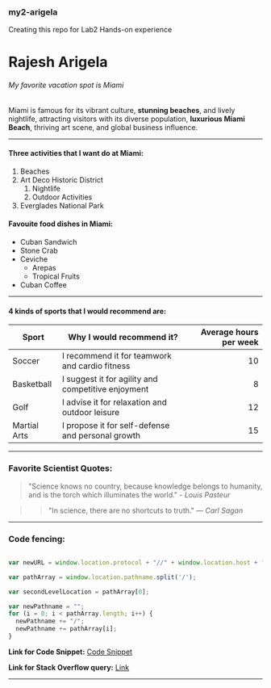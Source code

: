 ### my2-arigela
Creating this repo for Lab2 Hands-on experience

# Rajesh Arigela
###### My favorite vacation spot is Miami

Miami is famous for its vibrant culture, **stunning beaches**, and lively nightlife, attracting visitors with its diverse population, **luxurious Miami Beach**, thriving art scene, and global business influence.

***

#### Three activities that I want do at Miami:
1. Beaches
2. Art Deco Historic District
    1. Nightlife
    5. Outdoor Activities
3. Everglades National Park

#### Favouite food dishes in Miami:
* Cuban Sandwich
* Stone Crab
* Ceviche
   * Arepas
   * Tropical Fruits
* Cuban Coffee


---

#### 4 kinds of sports that I would recommend are:

| Sport | Why I would recommend it? | Average hours per week |
| --- | --- | ---: |
| Soccer | I recommend it for teamwork and cardio fitness | 10 |
| Basketball | I suggest it for agility and competitive enjoyment | 8 |
| Golf | I advise it for relaxation and outdoor leisure | 12 |
| Martial Arts | I propose it for self-defense and personal growth | 15 |

---

### Favorite Scientist Quotes:
> "Science knows no country, because knowledge belongs to humanity, and is the torch which illuminates the world." - *Louis Pasteur*

>> "In science, there are no shortcuts to truth." — *Carl Sagan*

***

### Code fencing:

```JavaScript

var newURL = window.location.protocol + "//" + window.location.host + "/" + window.location.pathname + window.location.search

var pathArray = window.location.pathname.split('/');

var secondLevelLocation = pathArray[0];

var newPathname = "";
for (i = 0; i < pathArray.length; i++) {
  newPathname += "/";
  newPathname += pathArray[i];
}

```

**Link for Code Snippet:** [Code Snippet](https://css-tricks.com/snippets/javascript/get-url-and-url-parts-in-javascript/)

**Link for Stack Overflow query:** [Link](https://stackoverflow.com/questions/1034621/get-the-current-url-with-javascript)

---